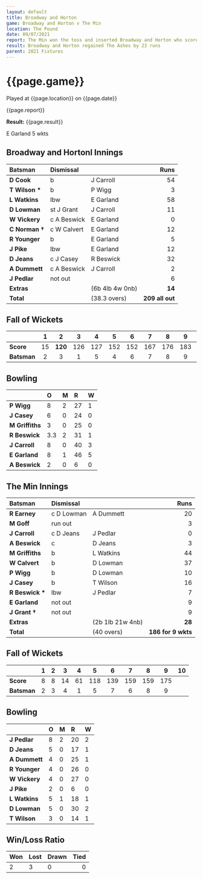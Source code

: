 ```yaml
---
layout: default
title: Broadway and Horton
game: Broadway and Horton v The Min
location: The Pound
date: 09/07/2021
report: The Min won the toss and inserted Broadway and Horton who scored 209 all out. The Min made 186 for 9 wkts
result: Broadway and Horton regained The Ashes by 23 runs
parent: 2021 Fixtures
---
```


# {{page.game}}

Played at {{page.location}} on {{page.date}}

{{page.report}}

**Result:** {{page.result}}

E Garland 5 wkts

## Broadway and Hortonl Innings

| Batsman | Dismissal | | Runs |
|:---|:---|---|---:|
| **D Cook** | b | J Carroll | 54 | 
| **T Wilson &#42;** | b | P Wigg | 3 | 
| **L Watkins** | lbw | E Garland | 58 | 
| **D Lowman** | st J Grant | J Carroll | 11 | 
| **W Vickery** | c A Beswick | E Garland | 0 | 
| **C Norman  &#8224;** | c W Calvert  | E Garland | 12 | 
| **R Younger** | b | E Garland | 5 | 
| **J Pike** | lbw | E Garland | 12 | 
| **D Jeans** | c J Casey | R Beswick | 32 | 
| **A Dummett** | c A Beswick | J Carroll | 2 | 
| **J Pedlar** | not out | | 6 | 
| **Extras** | | (6b 4lb 4w 0nb) | **14** | 
| **Total** | | (38.3 overs) | ****209 all out**** | 

## Fall of Wickets

| | 1 | 2 | 3 | 4 | 5 | 6 | 7 | 8 | 9 | 10 |
|---|:---:|:---:|:---:|:---:|:---:|:---:|:---:|:---:|:---:|:---:|
| **Score** | 15 | **120** | 126 | 127 | 152 | 152 | 167 | 176 | 183 | 209 |
| **Batsman** | 2 | 3 | 1 | 5 | 4 | 6 | 7 | 8 | 9 | 10 |

## Bowling

| | O | M | R | W |
|---|:---|:---|:---|:---|
| **P Wigg** | 8 | 2 | 27 | 1 | 
| **J Casey** | 6 | 0 | 24 | 0 | 
| **M Griffiths** | 3 | 0 | 25 | 0 | 
| **R Beswick** | 3.3 | 2 | 31 | 1 |
| **J Carroll** | 8 | 0 | 40 | 3 | 
| **E Garland** | 8 | 1 | 46 | 5 | 
| **A Beswick** | 2 | 0 | 6 | 0 | 

## The Min Innings

| Batsman | Dismissal | | Runs |
|:---|:---|---|---:|
| **R Earney** | c D Lowman | A Dummett | 20 | 
| **M Goff** | run out |  | 3 | 
| **J Carroll** | c D Jeans | J Pedlar | 0 | 
| **A Beswick** | c | D Jeans | 3 | 
| **M Griffiths** | b  | L Watkins | 44 | 
| **W Calvert** | b | D Lowman | 37 | 
| **P Wigg** | b  | D Lowman | 10 | 
| **J Casey** | b | T Wilson | 16 | 
| **R Beswick &#42;** | lbw | J Pedlar | 7 | 
| **E Garland** | not out |  | 9 | 
| **J Grant &#8224;** | not out |  | 9 | 
| **Extras** | | (2b 1lb 21w 4nb) | **28** | 
| **Total** | | (40 overs) | ****186 for 9 wkts**** | 

## Fall of Wickets

| | 1 | 2 | 3 | 4 | 5 | 6 | 7 | 8 | 9 | 10 |
|---|:---:|:---:|:---:|:---:|:---:|:---:|:---:|:---:|:---:|:---:|
| **Score** | 8 | 8 | 14 | 61 | 118 | 139 | 159 | 159 | 175 |  | 
| **Batsman** | 2 | 3 | 4 | 1 | 5 | 7 | 6 | 8 | 9 |  | 

## Bowling

| | O | M | R | W |
|---|:---|:---|:---|:---|
| **J Pedlar** | 8 | 2 | 20 | 2 | 
| **D Jeans** | 5 | 0 | 17 | 1 | 
| **A Dummett** | 4 | 0 | 25 | 1 | 
| **R Younger** | 4 | 0 | 26 | 0 | 
| **W Vickery** | 4 | 0 | 27 | 0 |
| **J Pike** | 2 | 0 | 6 | 0 |
| **L Watkins** | 5 | 1 | 18 | 1 |
| **D Lowman** | 5 | 0 | 30 | 2 |
| **T Wilson** | 3 | 0| 14 | 1 |


## Win/Loss Ratio

| Won | Lost | Drawn | Tied |
|:---|:---|:---|---:|
| 2 | 3 | 0 | 0 |